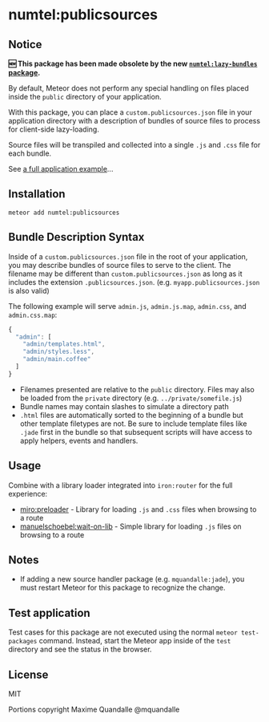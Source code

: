 # numtel:publicsources

## Notice

**:new: This package has been made obsolete by the new [`numtel:lazy-bundles` package](https://github.com/numtel/meteor-lazy-bundles).**

By default, Meteor does not perform any special handling on files placed inside the `public` directory of your application.

With this package, you can place a `custom.publicsources.json` file in your application directory with a description of bundles of source files to process for client-side lazy-loading.

Source files will be transpiled and collected into a single `.js` and `.css` file for each bundle.

See [a full application example](https://github.com/numtel/meteor-component-example)...

## Installation

```
meteor add numtel:publicsources
```

## Bundle Description Syntax

Inside of a `custom.publicsources.json` file in the root of your application, you may describe bundles of source files to serve to the client. The filename may be different than `custom.publicsources.json` as long as it includes the extension `.publicsources.json`. (e.g. `myapp.publicsources.json` is also valid)

The following example will serve `admin.js`, `admin.js.map`, `admin.css`, and `admin.css.map`:

```javascript
{
  "admin": [ 
    "admin/templates.html",
    "admin/styles.less",
    "admin/main.coffee"
  ]
}
```

* Filenames presented are relative to the `public` directory. Files may also be loaded from the `private` directory (e.g. `../private/somefile.js`)
* Bundle names may contain slashes to simulate a directory path
* `.html` files are automatically sorted to the beginning of a bundle but other template filetypes are not. Be sure to include template files like `.jade` first in the bundle so that subsequent scripts will have access to apply helpers, events and handlers.

## Usage

Combine with a library loader integrated into `iron:router` for the full experience:

* [miro:preloader](https://github.com/MiroHibler/meteor-preloader) - Library for loading `.js` and `.css` files when browsing to a route
* [manuelschoebel:wait-on-lib](https://github.com/DerMambo/wait-on-lib) - Simple library for loading `.js` files on browsing to a route

## Notes

* If adding a new source handler package (e.g. `mquandalle:jade`), you must restart Meteor for this package to recognize the change.

## Test application

Test cases for this package are not executed using the normal `meteor test-packages` command. Instead, start the Meteor app inside of the `test` directory and see the status in the browser.

## License

MIT

Portions copyright Maxime Quandalle @mquandalle
